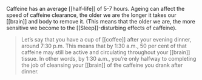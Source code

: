 Caffeine has an average [[half-life]] of 5-7 hours. Ageing can affect the speed of caffeine clearance, the older we are the longer it takes our [[brain]] and body to remove it. (This means that the older we are, the more sensitive we become to the [[Sleep]]-disturbing effects of caffeine).

> Let’s say that you have a cup of [[coffee]] after your evening dinner, around 7:30 p.m. This means that by 1:30 a.m., 50 per cent of that caffeine may still be active and circulating throughout your [[brain]] tissue. In other words, by 1:30 a.m., you’re only halfway to completing the job of cleansing your [[brain]] of the caffeine you drank after dinner.
